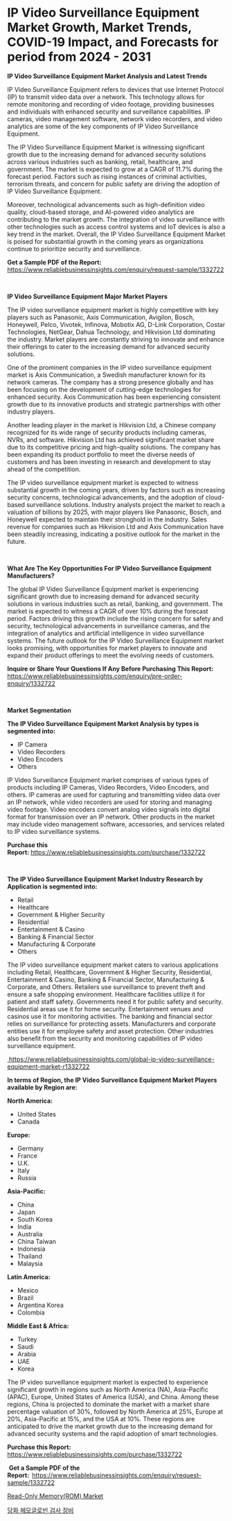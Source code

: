 <p><h1>IP Video Surveillance Equipment Market Growth, Market Trends, COVID-19 Impact, and Forecasts for period from 2024 - 2031</h1></p><p><strong>IP Video Surveillance Equipment Market Analysis and Latest Trends</strong></p>
<p><p>IP Video Surveillance Equipment refers to devices that use Internet Protocol (IP) to transmit video data over a network. This technology allows for remote monitoring and recording of video footage, providing businesses and individuals with enhanced security and surveillance capabilities. IP cameras, video management software, network video recorders, and video analytics are some of the key components of IP Video Surveillance Equipment.</p><p>The IP Video Surveillance Equipment Market is witnessing significant growth due to the increasing demand for advanced security solutions across various industries such as banking, retail, healthcare, and government. The market is expected to grow at a CAGR of 11.7% during the forecast period. Factors such as rising instances of criminal activities, terrorism threats, and concern for public safety are driving the adoption of IP Video Surveillance Equipment.</p><p>Moreover, technological advancements such as high-definition video quality, cloud-based storage, and AI-powered video analytics are contributing to the market growth. The integration of video surveillance with other technologies such as access control systems and IoT devices is also a key trend in the market. Overall, the IP Video Surveillance Equipment Market is poised for substantial growth in the coming years as organizations continue to prioritize security and surveillance.</p></p>
<p><strong>Get a Sample PDF of the Report:&nbsp;</strong> <a href="https://www.reliablebusinessinsights.com/enquiry/request-sample/1332722">https://www.reliablebusinessinsights.com/enquiry/request-sample/1332722</a></p>
<p>&nbsp;</p>
<p><strong>IP Video Surveillance Equipment Major Market Players</strong></p>
<p><p>The IP video surveillance equipment market is highly competitive with key players such as Panasonic, Axis Communication, Avigilon, Bosch, Honeywell, Pelco, Vivotek, Infinova, Mobotix AG, D-Link Corporation, Costar Technologies, NetGear, Dahua Technology, and Hikvision Ltd dominating the industry. Market players are constantly striving to innovate and enhance their offerings to cater to the increasing demand for advanced security solutions.</p><p>One of the prominent companies in the IP video surveillance equipment market is Axis Communication, a Swedish manufacturer known for its network cameras. The company has a strong presence globally and has been focusing on the development of cutting-edge technologies for enhanced security. Axis Communication has been experiencing consistent growth due to its innovative products and strategic partnerships with other industry players.</p><p>Another leading player in the market is Hikvision Ltd, a Chinese company recognized for its wide range of security products including cameras, NVRs, and software. Hikvision Ltd has achieved significant market share due to its competitive pricing and high-quality solutions. The company has been expanding its product portfolio to meet the diverse needs of customers and has been investing in research and development to stay ahead of the competition.</p><p>The IP video surveillance equipment market is expected to witness substantial growth in the coming years, driven by factors such as increasing security concerns, technological advancements, and the adoption of cloud-based surveillance solutions. Industry analysts project the market to reach a valuation of billions by 2025, with major players like Panasonic, Bosch, and Honeywell expected to maintain their stronghold in the industry. Sales revenue for companies such as Hikvision Ltd and Axis Communication have been steadily increasing, indicating a positive outlook for the market in the future.</p></p>
<p>&nbsp;</p>
<p><strong>What Are The Key Opportunities For IP Video Surveillance Equipment Manufacturers?</strong></p>
<p><p>The global IP Video Surveillance Equipment market is experiencing significant growth due to increasing demand for advanced security solutions in various industries such as retail, banking, and government. The market is expected to witness a CAGR of over 10% during the forecast period. Factors driving this growth include the rising concern for safety and security, technological advancements in surveillance cameras, and the integration of analytics and artificial intelligence in video surveillance systems. The future outlook for the IP Video Surveillance Equipment market looks promising, with opportunities for market players to innovate and expand their product offerings to meet the evolving needs of customers.</p></p>
<p><strong>Inquire or Share Your Questions If Any Before Purchasing This Report:</strong> <a href="https://www.reliablebusinessinsights.com/enquiry/pre-order-enquiry/1332722">https://www.reliablebusinessinsights.com/enquiry/pre-order-enquiry/1332722</a></p>
<p>&nbsp;</p>
<p><strong>Market Segmentation</strong></p>
<p><strong>The IP Video Surveillance Equipment Market Analysis by types is segmented into:</strong></p>
<p><ul><li>IP Camera</li><li>Video Recorders</li><li>Video Encoders</li><li>Others</li></ul></p>
<p><p>IP Video Surveillance Equipment market comprises of various types of products including IP Cameras, Video Recorders, Video Encoders, and others. IP cameras are used for capturing and transmitting video data over an IP network, while video recorders are used for storing and managing video footage. Video encoders convert analog video signals into digital format for transmission over an IP network. Other products in the market may include video management software, accessories, and services related to IP video surveillance systems.</p></p>
<p><strong>Purchase this Report:&nbsp;</strong><a href="https://www.reliablebusinessinsights.com/purchase/1332722">https://www.reliablebusinessinsights.com/purchase/1332722</a></p>
<p>&nbsp;</p>
<p><strong>The IP Video Surveillance Equipment Market Industry Research by Application is segmented into:</strong></p>
<p><ul><li>Retail</li><li>Healthcare</li><li>Government & Higher Security</li><li>Residential</li><li>Entertainment & Casino</li><li>Banking & Financial Sector</li><li>Manufacturing & Corporate</li><li>Others</li></ul></p>
<p><p>The IP video surveillance equipment market caters to various applications including Retail, Healthcare, Government & Higher Security, Residential, Entertainment & Casino, Banking & Financial Sector, Manufacturing & Corporate, and Others. Retailers use surveillance to prevent theft and ensure a safe shopping environment. Healthcare facilities utilize it for patient and staff safety. Governments need it for public safety and security. Residential areas use it for home security. Entertainment venues and casinos use it for monitoring activities. The banking and financial sector relies on surveillance for protecting assets. Manufacturers and corporate entities use it for employee safety and asset protection. Other industries also benefit from the security and monitoring capabilities of IP video surveillance equipment.</p></p>
<p><a href="https://www.reliablebusinessinsights.com/global-ip-video-surveillance-equipment-market-r1332722">&nbsp;https://www.reliablebusinessinsights.com/global-ip-video-surveillance-equipment-market-r1332722</a></p>
<p><strong>In terms of Region, the IP Video Surveillance Equipment Market Players available by Region are:</strong></p>
<p>
    <p> <strong> North America: </strong>
        <ul>
            <li>United States</li>
            <li>Canada</li>
        </ul>
        </p> 
    <p> <strong> Europe: </strong>
        <ul>
            <li>Germany</li>
            <li>France</li>
            <li>U.K.</li>
            <li>Italy</li>
            <li>Russia</li>
        </ul>
        </p> 
    <p> <strong> Asia-Pacific: </strong>
        <ul>
            <li>China</li>
            <li>Japan</li>
            <li>South Korea</li>
            <li>India</li>
            <li>Australia</li>
            <li>China Taiwan</li>
            <li>Indonesia</li>
            <li>Thailand</li>
            <li>Malaysia</li>
        </ul>
        </p> 
    <p> <strong> Latin America: </strong>
        <ul>
            <li>Mexico</li>
            <li>Brazil</li>
            <li>Argentina Korea</li>
            <li>Colombia</li>
        </ul>
        </p> 
    <p> <strong> Middle East & Africa: </strong>
        <ul>
            <li>Turkey</li>
            <li>Saudi</li>
            <li>Arabia</li>
            <li>UAE</li>
            <li>Korea</li>
        </ul>
    </p>
    </p>
<p><p>The IP video surveillance equipment market is expected to experience significant growth in regions such as North America (NA), Asia-Pacific (APAC), Europe, United States of America (USA), and China. Among these regions, China is projected to dominate the market with a market share percentage valuation of 30%, followed by North America at 25%, Europe at 20%, Asia-Pacific at 15%, and the USA at 10%. These regions are anticipated to drive the market growth due to the increasing demand for advanced security systems and the rapid adoption of smart technologies.</p></p>
<p><strong>Purchase this Report: </strong><a href="https://www.reliablebusinessinsights.com/purchase/1332722">https://www.reliablebusinessinsights.com/purchase/1332722</a></p>
<p>&nbsp;<strong>Get a Sample PDF of the Report:&nbsp;&nbsp;</strong><a href="https://www.reliablebusinessinsights.com/enquiry/request-sample/1332722">https://www.reliablebusinessinsights.com/enquiry/request-sample/1332722</a></p>
<p><strong></strong></p>
<p><p><a href="https://view.publitas.com/reportprime-1/read-only-memory-rom-market-focuses-on-market-share-size-and-projected-forecast-till-2031/">Read-Only Memory(ROM) Market</a></p><p><a href="https://github.com/vseigx30c9a1j/Market-Research-Report-List-2/blob/main/5432574105276.md">당화 헤모글로빈 검사 장비</a></p></p>